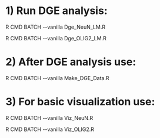 # 1) Run DGE analysis: 
R CMD BATCH --vanilla Dge_NeuN_LM.R

R CMD BATCH --vanilla Dge_OLIG2_LM.R

# 2) After DGE analysis use:
R CMD BATCH --vanilla Make_DGE_Data.R

# 3) For basic visualization use: 
R CMD BATCH --vanilla Viz_NeuN.R

R CMD BATCH --vanilla Viz_OLIG2.R


